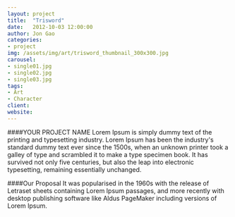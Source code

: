 ```yaml
---
layout: project
title:  "Trisword"
date:   2012-10-03 12:00:00
author: Jon Gao
categories:
- project
img: /assets/img/art/trisword_thumbnail_300x300.jpg
carousel:
- single01.jpg
- single02.jpg
- single03.jpg
tags:
- Art
- Character
client: 
website: 
---
```

####YOUR PROJECT NAME
Lorem Ipsum is simply dummy text of the printing and typesetting industry. Lorem Ipsum has been the industry's standard dummy text ever since the 1500s, when an unknown printer took a galley of type and scrambled it to make a type specimen book. It has survived not only five centuries, but also the leap into electronic typesetting, remaining essentially unchanged.

####Our Proposal
It was popularised in the 1960s with the release of Letraset sheets containing Lorem Ipsum passages, and more recently with desktop publishing software like Aldus PageMaker including versions of Lorem Ipsum.
